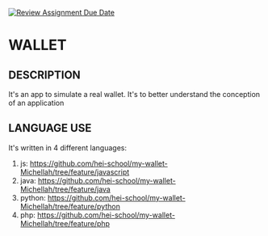 [![Review Assignment Due Date](https://classroom.github.com/assets/deadline-readme-button-24ddc0f5d75046c5622901739e7c5dd533143b0c8e959d652212380cedb1ea36.svg)](https://classroom.github.com/a/hy8NMZUz)


# WALLET

## DESCRIPTION

It's an app to simulate a real wallet. It's to better understand the conception of an application

## LANGUAGE USE
It's written in 4 different languages:
1. js: https://github.com/hei-school/my-wallet-Michellah/tree/feature/javascript
2. java: https://github.com/hei-school/my-wallet-Michellah/tree/feature/java
3. python: https://github.com/hei-school/my-wallet-Michellah/tree/feature/python
4. php: https://github.com/hei-school/my-wallet-Michellah/tree/feature/php



